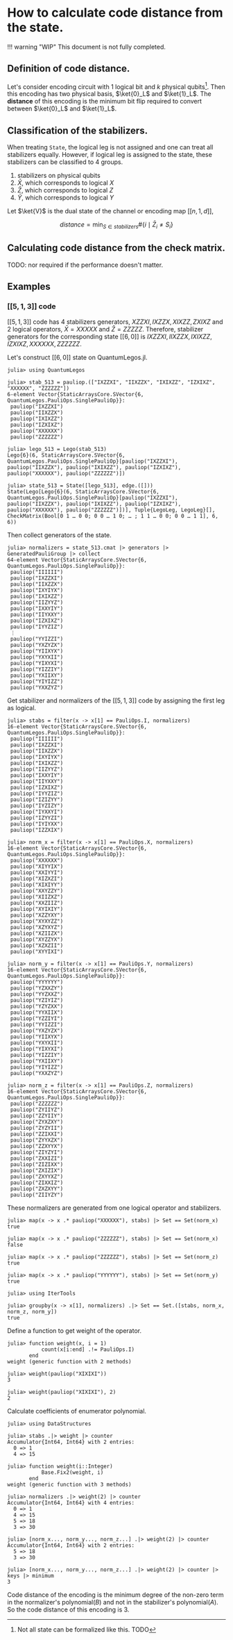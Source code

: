 # How to calculate code distance from the state.

!!! warning "WIP"
    This document is not fully completed.

## Definition of code distance.

Let's consider encoding circuit with $1$ logical bit and $k$ physical qubits[^1].
Then this encoding has two physical basis, $\ket{0}_L$ and $\ket{1}_L$.
The **distance** of this encoding is the minimum bit flip required to convert between $\ket{0}_L$ and $\ket{1}_L$.

[^1]: Not all state can be formalized like this. TODO

## Classification of the stabilizers.

When treating `State`, the logical leg is not assigned and one can treat all stabilizers equally.
However, if logical leg is assigned to the state, these stabilizers can be classified to $4$ groups.

1. stabilizers on physical qubits
2. ​$\bar{X}$, which corresponds to logical $X$
3. ​$\bar{Z}$, which corresponds to logical $Z$
4. ​$\bar{Y}$, which corresponds to logical $Y$

Let $\ket{V}$ is the dual state of the channel or encoding map $[[n, 1, d]]$,

```math
distance = \min_{S \in stabilizers} \#\left\{ i \mid \bar{Z}_i ≠ S_i \right\}
```

## Calculating code distance from the check matrix.

TODO: nor required if the performance doesn't matter.

## Examples

### $[[5, 1, 3]]$ code

​$[[5, 1, 3]]$ code has $4$ stabilizers generators, $XZZXI, IXZZX, XIXZZ, ZXIXZ$ and $2$ logical operators, $\bar{X} = XXXXX$ and $\bar{Z} = ZZZZZ$.
Therefore, stabilizer generators for the corresponding state $[[6, 0]]$ is $IXZZXI, IIXZZX, IXIXZZ, IZXIXZ, XXXXXX, ZZZZZZ$.

Let's construct $[[6, 0]]$ state on QuantumLegos.jl.
```jldoctest 1
julia> using QuantumLegos

julia> stab_513 = pauliop.(["IXZZXI", "IIXZZX", "IXIXZZ", "IZXIXZ", "XXXXXX", "ZZZZZZ"])
6-element Vector{StaticArraysCore.SVector{6, QuantumLegos.PauliOps.SinglePauliOp}}:
 pauliop("IXZZXI")
 pauliop("IIXZZX")
 pauliop("IXIXZZ")
 pauliop("IZXIXZ")
 pauliop("XXXXXX")
 pauliop("ZZZZZZ")

julia> lego_513 = Lego(stab_513)
Lego{6}(6, StaticArraysCore.SVector{6, QuantumLegos.PauliOps.SinglePauliOp}[pauliop("IXZZXI"), pauliop("IIXZZX"), pauliop("IXIXZZ"), pauliop("IZXIXZ"), pauliop("XXXXXX"), pauliop("ZZZZZZ")])

julia> state_513 = State([lego_513], edge.([]))
State(Lego[Lego{6}(6, StaticArraysCore.SVector{6, QuantumLegos.PauliOps.SinglePauliOp}[pauliop("IXZZXI"), pauliop("IIXZZX"), pauliop("IXIXZZ"), pauliop("IZXIXZ"), pauliop("XXXXXX"), pauliop("ZZZZZZ")])], Tuple{LegoLeg, LegoLeg}[], CheckMatrix(Bool[0 1 … 0 0; 0 0 … 1 0; … ; 1 1 … 0 0; 0 0 … 1 1], 6, 6))

```

Then collect generators of the state.
```jldoctest 1
julia> normalizers = state_513.cmat |> generators |> GeneratedPauliGroup |> collect
64-element Vector{StaticArraysCore.SVector{6, QuantumLegos.PauliOps.SinglePauliOp}}:
 pauliop("IIIIII")
 pauliop("IXZZXI")
 pauliop("IIXZZX")
 pauliop("IXYIYX")
 pauliop("IXIXZZ")
 pauliop("IIZYYZ")
 pauliop("IXXYIY")
 pauliop("IIYXXY")
 pauliop("IZXIXZ")
 pauliop("IYYZIZ")
 ⋮
 pauliop("YYIZZI")
 pauliop("YXZYZX")
 pauliop("YIIXYX")
 pauliop("YXYXII")
 pauliop("YIXYXI")
 pauliop("YIZZIY")
 pauliop("YXIIXY")
 pauliop("YIYIZZ")
 pauliop("YXXZYZ")

```

Get stabilizer and normalizers of the $[[5, 1, 3]]$ code by assigning the first leg as logical.
```jldoctest 1
julia> stabs = filter(x -> x[1] == PauliOps.I, normalizers)
16-element Vector{StaticArraysCore.SVector{6, QuantumLegos.PauliOps.SinglePauliOp}}:
 pauliop("IIIIII")
 pauliop("IXZZXI")
 pauliop("IIXZZX")
 pauliop("IXYIYX")
 pauliop("IXIXZZ")
 pauliop("IIZYYZ")
 pauliop("IXXYIY")
 pauliop("IIYXXY")
 pauliop("IZXIXZ")
 pauliop("IYYZIZ")
 pauliop("IZIZYY")
 pauliop("IYZIZY")
 pauliop("IYXXYI")
 pauliop("IZYYZI")
 pauliop("IYIYXX")
 pauliop("IZZXIX")

julia> norm_x = filter(x -> x[1] == PauliOps.X, normalizers)
16-element Vector{StaticArraysCore.SVector{6, QuantumLegos.PauliOps.SinglePauliOp}}:
 pauliop("XXXXXX")
 pauliop("XIYYIX")
 pauliop("XXIYYI")
 pauliop("XIZXZI")
 pauliop("XIXIYY")
 pauliop("XXYZZY")
 pauliop("XIIZXZ")
 pauliop("XXZIIZ")
 pauliop("XYIXIY")
 pauliop("XZZYXY")
 pauliop("XYXYZZ")
 pauliop("XZYXYZ")
 pauliop("XZIIZX")
 pauliop("XYZZYX")
 pauliop("XZXZII")
 pauliop("XYYIXI")

julia> norm_y = filter(x -> x[1] == PauliOps.Y, normalizers)
16-element Vector{StaticArraysCore.SVector{6, QuantumLegos.PauliOps.SinglePauliOp}}:
 pauliop("YYYYYY")
 pauliop("YZXXZY")
 pauliop("YYZXXZ")
 pauliop("YZIYIZ")
 pauliop("YZYZXX")
 pauliop("YYXIIX")
 pauliop("YZZIYI")
 pauliop("YYIZZI")
 pauliop("YXZYZX")
 pauliop("YIIXYX")
 pauliop("YXYXII")
 pauliop("YIXYXI")
 pauliop("YIZZIY")
 pauliop("YXIIXY")
 pauliop("YIYIZZ")
 pauliop("YXXZYZ")

julia> norm_z = filter(x -> x[1] == PauliOps.Z, normalizers)
16-element Vector{StaticArraysCore.SVector{6, QuantumLegos.PauliOps.SinglePauliOp}}:
 pauliop("ZZZZZZ")
 pauliop("ZYIIYZ")
 pauliop("ZZYIIY")
 pauliop("ZYXZXY")
 pauliop("ZYZYII")
 pauliop("ZZIXXI")
 pauliop("ZYYXZX")
 pauliop("ZZXYYX")
 pauliop("ZIYZYI")
 pauliop("ZXXIZI")
 pauliop("ZIZIXX")
 pauliop("ZXIZIX")
 pauliop("ZXYYXZ")
 pauliop("ZIXXIZ")
 pauliop("ZXZXYY")
 pauliop("ZIIYZY")

```

These normalizers are generated from one logical operator and stabilizers.
```jldoctest 1
julia> map(x -> x .* pauliop("XXXXXX"), stabs) |> Set == Set(norm_x)
true

julia> map(x -> x .* pauliop("ZZZZZZ"), stabs) |> Set == Set(norm_x)
false

julia> map(x -> x .* pauliop("ZZZZZZ"), stabs) |> Set == Set(norm_z)
true

julia> map(x -> x .* pauliop("YYYYYY"), stabs) |> Set == Set(norm_y)
true

julia> using IterTools

julia> groupby(x -> x[1], normalizers) .|> Set == Set.([stabs, norm_x, norm_z, norm_y])
true

```

Define a function to get weight of the operator.
```jldoctest 1
julia> function weight(x, i = 1)
           count(x[i:end] .!= PauliOps.I)
       end
weight (generic function with 2 methods)

julia> weight(pauliop("XIXIXI"))
3

julia> weight(pauliop("XIXIXI"), 2)
2

```

Calculate coefficients of enumerator polynomial.
```jldoctest 1
julia> using DataStructures

julia> stabs .|> weight |> counter
Accumulator{Int64, Int64} with 2 entries:
  0 => 1
  4 => 15

julia> function weight(i::Integer)
           Base.Fix2(weight, i)
       end
weight (generic function with 3 methods)

julia> normalizers .|> weight(2) |> counter
Accumulator{Int64, Int64} with 4 entries:
  0 => 1
  4 => 15
  5 => 18
  3 => 30

julia> [norm_x..., norm_y..., norm_z...] .|> weight(2) |> counter
Accumulator{Int64, Int64} with 2 entries:
  5 => 18
  3 => 30

julia> [norm_x..., norm_y..., norm_z...] .|> weight(2) |> counter |> keys |> minimum
3

```
Code distance of the encoding is the minimum degree of the non-zero term in the normalizer's polynomial($B$) and not in the stabilizer's polynomial($A$).
So the code distance of this encoding is $3$.
